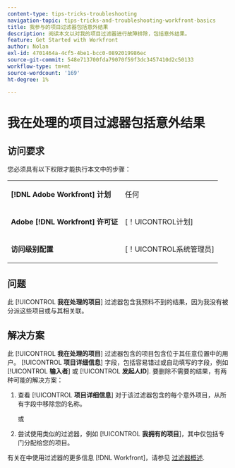 ```yaml
---
content-type: tips-tricks-troubleshooting
navigation-topic: tips-tricks-and-troubleshooting-workfront-basics
title: 我参与的项目过滤器包括意外结果
description: 阅读本文以对我的项目过滤器进行故障排除，包括意外结果。
feature: Get Started with Workfront
author: Nolan
exl-id: 4701464a-4cf5-4be1-bcc0-0892019986ec
source-git-commit: 548e713700fda79070f59f3dc3457410d2c50133
workflow-type: tm+mt
source-wordcount: '169'
ht-degree: 1%

---
```


# 我在处理的项目过滤器包括意外结果

## 访问要求

您必须具有以下权限才能执行本文中的步骤：

<table style="table-layout:auto"> 
 <col> 
 <col> 
 <tbody> 
  <tr> 
   <td role="rowheader"><strong>[!DNL Adobe Workfront] 计划</strong></td> 
   <td> <p>任何</p> </td> 
  </tr> 
  <tr> 
   <td role="rowheader"><strong>Adobe [!DNL Workfront] 许可证</strong></td> 
   <td> <p>[！UICONTROL计划] </p> </td> 
  </tr> 
  <tr> 
   <td role="rowheader"><strong>访问级别配置</strong></td> 
   <td> <p>[！UICONTROL系统管理员]</p> </td> 
  </tr> 
 </tbody> 
</table>

## 问题

此 [!UICONTROL **我在处理的项目**] 过滤器包含我预料不到的结果，因为我没有被分派这些项目或与其相关联。

## 解决方案

此 [!UICONTROL **我在处理的项目**] 过滤器包含的项目包含位于其任意位置中的用户。 [!UICONTROL **项目详细信息**] 字段，包括容易错过或自动填写的字段，例如 [!UICONTROL **输入者**] 或 [!UICONTROL **发起人ID**]. 要删除不需要的结果，有两种可能的解决方案：

1. 查看 [!UICONTROL **项目详细信息**] 对于该过滤器包含的每个意外项目，从所有字段中移除您的名称。

   或

1. 尝试使用类似的过滤器，例如 [!UICONTROL **我拥有的项目**]，其中仅包括专门分配给您的项目。

有关在中使用过滤器的更多信息 [!DNL Workfront]，请参见 [过滤器概述](/help/quicksilver/reports-and-dashboards/reports/reporting-elements/filters-overview.md).
